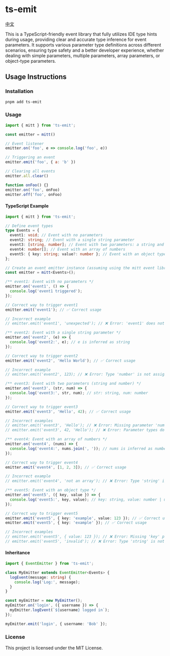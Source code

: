 # ts-emit

[中文](README.zh-CN.md)

This is a TypeScript-friendly event library that fully utilizes IDE type hints during usage, providing clear and accurate type inference for event parameters. It supports various parameter type definitions across different scenarios, ensuring type safety and a better developer experience, whether dealing with simple parameters, multiple parameters, array parameters, or object-type parameters.

## Usage Instructions

### Installation

```bash
pnpm add ts-emit
```

### Usage

```javascript
import { mitt } from 'ts-emit';

const emitter = mitt()

// Event listener
emitter.on('foo', e => console.log('foo', e))

// Triggering an event
emitter.emit('foo', { a: 'b' })

// Clearing all events
emitter.all.clear()

function onFoo() {}
emitter.on('foo', onFoo)   
emitter.off('foo', onFoo) 
```

#### TypeScript Example

```typescript
import { mitt } from 'ts-emit';

// Define event types
type Events = {
  event1: void; // Event with no parameters
  event2: string; // Event with a single string parameter
  event3: [string, number]; // Event with two parameters: a string and a number
  event4: number[]; // Event with an array of numbers
  event5: { key: string; value?: number }; // Event with an object type that includes an optional property
};

// Create an event emitter instance (assuming using the mitt event library)
const emitter = mitt<Events>();

/** event1: Event with no parameters */
emitter.on('event1', () => {
  console.log('event1 triggered');
});

// Correct way to trigger event1
emitter.emit('event1'); // ✅ Correct usage

// Incorrect example
// emitter.emit('event1', 'unexpected'); // ❌ Error: 'event1' does not accept any parameters

/** event2: Event with a single string parameter */
emitter.on('event2', (e) => {
  console.log('event2:', e); // e is inferred as string
});

// Correct way to trigger event2
emitter.emit('event2', 'Hello World'); // ✅ Correct usage

// Incorrect example
// emitter.emit('event2', 123); // ❌ Error: Type 'number' is not assignable to type 'string'

/** event3: Event with two parameters (string and number) */
emitter.on('event3', (str, num) => {
  console.log('event3:', str, num); // str: string, num: number
});

// Correct way to trigger event3
emitter.emit('event3', 'Hello', 42); // ✅ Correct usage

// Incorrect examples
// emitter.emit('event3', 'Hello'); // ❌ Error: Missing parameter 'num'
// emitter.emit('event3', 42, 'Hello'); // ❌ Error: Parameter types do not match

/** event4: Event with an array of numbers */
emitter.on('event4', (nums) => {
  console.log('event4:', nums.join(', ')); // nums is inferred as number[]
});

// Correct way to trigger event4
emitter.emit('event4', [1, 2, 3]); // ✅ Correct usage

// Incorrect example
// emitter.emit('event4', 'not an array'); // ❌ Error: Type 'string' is not assignable to type 'number[]'

/** event5: Event with an object type */
emitter.on('event5', ({ key, value }) => {
  console.log('event5:', key, value); // key: string, value: number | undefined
});

// Correct way to trigger event5
emitter.emit('event5', { key: 'example', value: 123 }); // ✅ Correct usage
emitter.emit('event5', { key: 'example' }); // ✅ Correct usage

// Incorrect examples
// emitter.emit('event5', { value: 123 }); // ❌ Error: Missing 'key' property
// emitter.emit('event5', 'invalid'); // ❌ Error: Type 'string' is not assignable to type '{ key: string; value?: number }'
```

#### Inheritance

```typescript
import { EventEmitter } from 'ts-emit';

class MyEmitter extends EventEmitter<Events> {
  logEvent(message: string) {
    console.log('Log:', message);
  }
}

const myEmitter = new MyEmitter();
myEmitter.on('login', ({ username }) => {
  myEmitter.logEvent(`${username} logged in`);
});

myEmitter.emit('login', { username: 'Bob' });
```

### License

This project is licensed under the MIT License.
